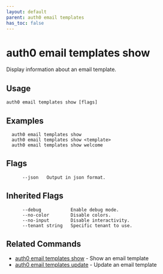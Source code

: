 ```yaml
---
layout: default
parent: auth0 email templates
has_toc: false
---
```

# auth0 email templates show

Display information about an email template.

## Usage
```
auth0 email templates show [flags]
```

## Examples

```
  auth0 email templates show
  auth0 email templates show <template>
  auth0 email templates show welcome
```


## Flags

```
      --json   Output in json format.
```


## Inherited Flags

```
      --debug           Enable debug mode.
      --no-color        Disable colors.
      --no-input        Disable interactivity.
      --tenant string   Specific tenant to use.
```


## Related Commands

- [auth0 email templates show](auth0_email_templates_show.md) - Show an email template
- [auth0 email templates update](auth0_email_templates_update.md) - Update an email template


